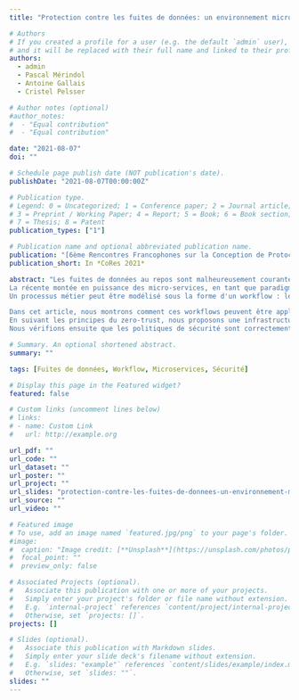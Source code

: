 ```yaml
---
title: "Protection contre les fuites de données: un environnement micro-services sécurisé"

# Authors
# If you created a profile for a user (e.g. the default `admin` user), write the username (folder name) here
# and it will be replaced with their full name and linked to their profile.
authors:
  - admin
  - Pascal Mérindol
  - Antoine Gallais
  - Cristel Pelsser

# Author notes (optional)
#author_notes:
#  - "Equal contribution"
#  - "Equal contribution"

date: "2021-08-07"
doi: ""

# Schedule page publish date (NOT publication's date).
publishDate: "2021-08-07T00:00:00Z"

# Publication type.
# Legend: 0 = Uncategorized; 1 = Conference paper; 2 = Journal article;
# 3 = Preprint / Working Paper; 4 = Report; 5 = Book; 6 = Book section;
# 7 = Thesis; 8 = Patent
publication_types: ["1"]

# Publication name and optional abbreviated publication name.
publication: "[6ème Rencontres Francophones sur la Conception de Protocoles, l’Evaluation de Performance et l’EXpérimentation des Réseaux de Communication](https://apps.univ-lr.fr/cgi-bin/WebObjects/Colloque.woa/wa/menu?code=2721&idMenu=10988&lang=fr) (CoRes 2021), La Rochelle"
publication_short: In *CoRes 2021*

abstract: "Les fuites de données au repos sont malheureusement courantes et en augmentation, entrainant des pertes de profits pour les entreprises ou le non-respect de confidentialité de données personnelles sensibles.
La récente montée en puissance des micro-services, en tant que paradigme de déploiement extensible, impose également la sécurisation du trafic.
Un processus métier peut être modélisé sous la forme d'un workflow : le propriétaire des données interagit avec des sous-traitants pour réaliser une séquence de tâches.

Dans cet article, nous montrons comment ces workflows peuvent être appliqués tout en limitant l'exposition des données.
En suivant les principes du zero-trust, nous proposons une infrastructure utilisant l'isolation fournie par les micro-services pour mettre en oeuvre un workflow, dans une preuve de concept disponible en ligne.
Nous vérifions ensuite que les politiques de sécurité sont correctement appliquées, et estimons le coût supplémentaire induit par les dispositifs de sécurité."

# Summary. An optional shortened abstract.
summary: ""

tags: [Fuites de données, Workflow, Microservices, Sécurité]

# Display this page in the Featured widget?
featured: false

# Custom links (uncomment lines below)
# links:
# - name: Custom Link
#   url: http://example.org

url_pdf: ""
url_code: ""
url_dataset: ""
url_poster: ""
url_project: ""
url_slides: "protection-contre-les-fuites-de-donnees-un-environnement-microservices-securise-slides.pdf"
url_source: ""
url_video: ""

# Featured image
# To use, add an image named `featured.jpg/png` to your page's folder.
#image:
#  caption: "Image credit: [**Unsplash**](https://unsplash.com/photos/pLCdAaMFLTE)"
#  focal_point: ""
#  preview_only: false

# Associated Projects (optional).
#   Associate this publication with one or more of your projects.
#   Simply enter your project's folder or file name without extension.
#   E.g. `internal-project` references `content/project/internal-project/index.md`.
#   Otherwise, set `projects: []`.
projects: []

# Slides (optional).
#   Associate this publication with Markdown slides.
#   Simply enter your slide deck's filename without extension.
#   E.g. `slides: "example"` references `content/slides/example/index.md`.
#   Otherwise, set `slides: ""`.
slides: ""
---
```

